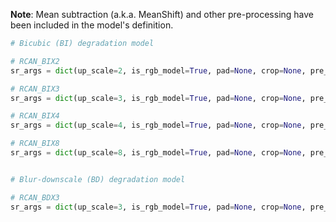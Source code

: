 **Note**: Mean subtraction (a.k.a. MeanShift) and other pre-processing have been included in the model's definition.

```python
# Bicubic (BI) degradation model

# RCAN_BIX2
sr_args = dict(up_scale=2, is_rgb_model=True, pad=None, crop=None, pre_upscale=False)

# RCAN_BIX3
sr_args = dict(up_scale=3, is_rgb_model=True, pad=None, crop=None, pre_upscale=False)

# RCAN_BIX4
sr_args = dict(up_scale=4, is_rgb_model=True, pad=None, crop=None, pre_upscale=False)

# RCAN_BIX8
sr_args = dict(up_scale=8, is_rgb_model=True, pad=None, crop=None, pre_upscale=False)


# Blur-downscale (BD) degradation model

# RCAN_BDX3
sr_args = dict(up_scale=3, is_rgb_model=True, pad=None, crop=None, pre_upscale=False)
```
